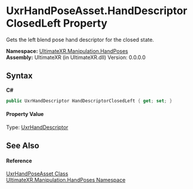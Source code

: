 # UxrHandPoseAsset.HandDescriptorClosedLeft Property 
 

Gets the left blend pose hand descriptor for the closed state.

**Namespace:**&nbsp;<a href="N_UltimateXR_Manipulation_HandPoses">UltimateXR.Manipulation.HandPoses</a><br />**Assembly:**&nbsp;UltimateXR (in UltimateXR.dll) Version: 0.0.0.0

## Syntax

**C#**<br />
``` C#
public UxrHandDescriptor HandDescriptorClosedLeft { get; set; }
```


#### Property Value
Type: <a href="T_UltimateXR_Manipulation_HandPoses_UxrHandDescriptor">UxrHandDescriptor</a>

## See Also


#### Reference
<a href="T_UltimateXR_Manipulation_HandPoses_UxrHandPoseAsset">UxrHandPoseAsset Class</a><br /><a href="N_UltimateXR_Manipulation_HandPoses">UltimateXR.Manipulation.HandPoses Namespace</a><br />